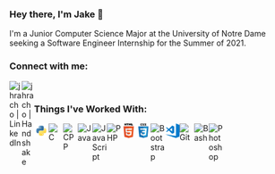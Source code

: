### Hey there, I'm Jake 👋
I'm a Junior Computer Science Major at the University of Notre Dame seeking a Software Engineer Internship for the Summer of 2021.

### Connect with me:
[<img align="left" alt="jhracho | LinkedIn" width="22px" src="https://camo.githubusercontent.com/c8a9c5b414cd812ad6a97a46c29af67239ddaeae08c41724ff7d945fb4c047e5/68747470733a2f2f6564656e742e6769746875622e696f2f537570657254696e7949636f6e732f696d616765732f7376672f6c696e6b6564696e2e737667" />][linkedin]
[<img align="left" alt="jhracho | Handshake" width="22px" src="https://media-exp1.licdn.com/dms/image/C560BAQFFpUCc7M011A/company-logo_200_200/0/1596048238152?e=1618444800&v=beta&t=gUQ3fWSrxCpt439Qvo49u9082iTS24iYpmsJBOSd9IM" />][handshake]
<br />
### Things I've Worked With:
<img align="left" alt="Visual Studio Code" width="26px" src="https://raw.githubusercontent.com/github/explore/80688e429a7d4ef2fca1e82350fe8e3517d3494d/topics/python/python.png"/>
<img align="left" alt="C" width="26px" src="https://raw.githubusercontent.com/jmnote/z-icons/master/svg/c.svg"/>
<img align="left" alt="CPP" width="26px" src="https://raw.githubusercontent.com/jmnote/z-icons/master/svg/cpp.svg"/>
<img align="left" alt="Java" width="26px" src="https://raw.githubusercontent.com/jmnote/z-icons/master/svg/java.svg"/>
<img align="left" alt="JavaScript" width="26px" src="https://raw.githubusercontent.com/jmnote/z-icons/master/svg/javascript.svg"/>
<img align="left" alt="PHP" width="26px" src="https://raw.githubusercontent.com/jmnote/z-icons/master/svg/php.svg"/>
<img align="left" alt="HTML" width="26px" src="https://raw.githubusercontent.com/github/explore/80688e429a7d4ef2fca1e82350fe8e3517d3494d/topics/html/html.png"/>
<img align="left" alt="CSS" width="26px" src="https://raw.githubusercontent.com/github/explore/80688e429a7d4ef2fca1e82350fe8e3517d3494d/topics/css/css.png"/>
<img align="left" alt="Bootstrap" width="26px" src="https://raw.githubusercontent.com/jmnote/z-icons/master/svg/bootstrap.svg"/>
<img align="left" alt="Visual Studio Code" width="26px" src="https://raw.githubusercontent.com/github/explore/80688e429a7d4ef2fca1e82350fe8e3517d3494d/topics/visual-studio-code/visual-studio-code.png"/>
<img align="left" alt="Git" width="26px" src="https://raw.githubusercontent.com/jmnote/z-icons/master/svg/git.svg"/>
<img align="left" alt="Bash" width="26px" src="https://raw.githubusercontent.com/jmnote/z-icons/master/svg/bash.svg"/>
<img align="left" alt="Photoshop" width="26px" src="https://upload.wikimedia.org/wikipedia/commons/thumb/a/af/Adobe_Photoshop_CC_icon.svg/1051px-Adobe_Photoshop_CC_icon.svg.png"/>



[linkedin]: https://www.linkedin.com/in/jake-hracho-61a394181
[handshake]: https://nd.joinhandshake.com/users/20129637
